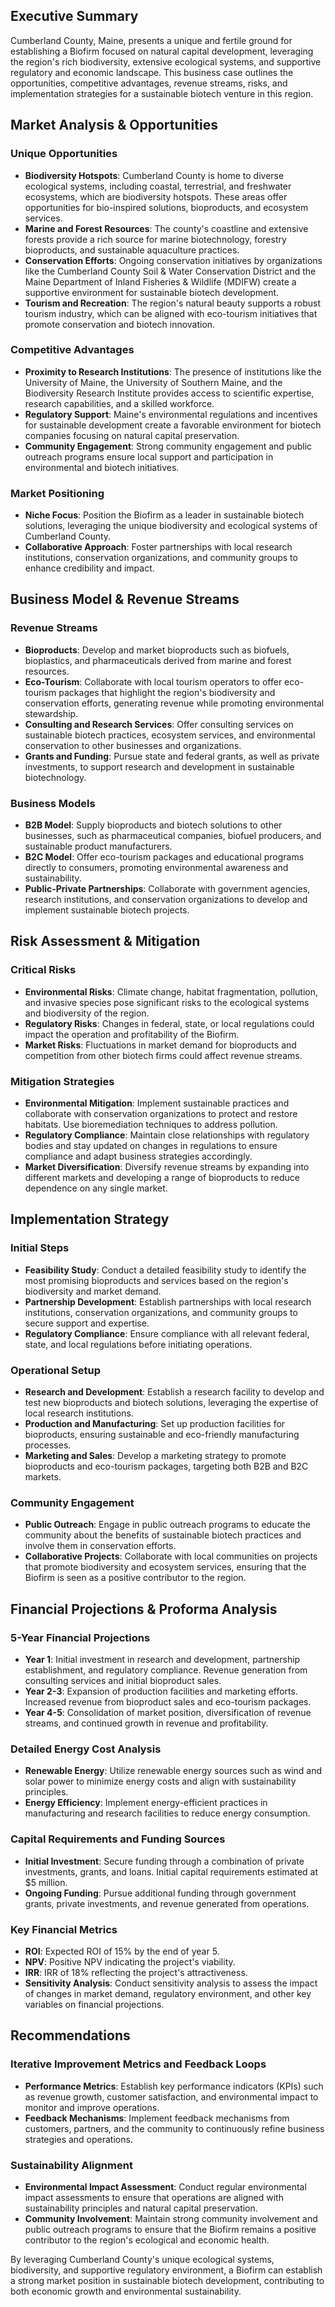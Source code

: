 ## Executive Summary

Cumberland County, Maine, presents a unique and fertile ground for establishing a Biofirm focused on natural capital development, leveraging the region's rich biodiversity, extensive ecological systems, and supportive regulatory and economic landscape. This business case outlines the opportunities, competitive advantages, revenue streams, risks, and implementation strategies for a sustainable biotech venture in this region.

## Market Analysis & Opportunities

### Unique Opportunities
- **Biodiversity Hotspots**: Cumberland County is home to diverse ecological systems, including coastal, terrestrial, and freshwater ecosystems, which are biodiversity hotspots. These areas offer opportunities for bio-inspired solutions, bioproducts, and ecosystem services.
- **Marine and Forest Resources**: The county's coastline and extensive forests provide a rich source for marine biotechnology, forestry bioproducts, and sustainable aquaculture practices.
- **Conservation Efforts**: Ongoing conservation initiatives by organizations like the Cumberland County Soil & Water Conservation District and the Maine Department of Inland Fisheries & Wildlife (MDIFW) create a supportive environment for sustainable biotech development.
- **Tourism and Recreation**: The region's natural beauty supports a robust tourism industry, which can be aligned with eco-tourism initiatives that promote conservation and biotech innovation.

### Competitive Advantages
- **Proximity to Research Institutions**: The presence of institutions like the University of Maine, the University of Southern Maine, and the Biodiversity Research Institute provides access to scientific expertise, research capabilities, and a skilled workforce.
- **Regulatory Support**: Maine's environmental regulations and incentives for sustainable development create a favorable environment for biotech companies focusing on natural capital preservation.
- **Community Engagement**: Strong community engagement and public outreach programs ensure local support and participation in environmental and biotech initiatives.

### Market Positioning
- **Niche Focus**: Position the Biofirm as a leader in sustainable biotech solutions, leveraging the unique biodiversity and ecological systems of Cumberland County.
- **Collaborative Approach**: Foster partnerships with local research institutions, conservation organizations, and community groups to enhance credibility and impact.

## Business Model & Revenue Streams

### Revenue Streams
- **Bioproducts**: Develop and market bioproducts such as biofuels, bioplastics, and pharmaceuticals derived from marine and forest resources.
- **Eco-Tourism**: Collaborate with local tourism operators to offer eco-tourism packages that highlight the region's biodiversity and conservation efforts, generating revenue while promoting environmental stewardship.
- **Consulting and Research Services**: Offer consulting services on sustainable biotech practices, ecosystem services, and environmental conservation to other businesses and organizations.
- **Grants and Funding**: Pursue state and federal grants, as well as private investments, to support research and development in sustainable biotechnology.

### Business Models
- **B2B Model**: Supply bioproducts and biotech solutions to other businesses, such as pharmaceutical companies, biofuel producers, and sustainable product manufacturers.
- **B2C Model**: Offer eco-tourism packages and educational programs directly to consumers, promoting environmental awareness and sustainability.
- **Public-Private Partnerships**: Collaborate with government agencies, research institutions, and conservation organizations to develop and implement sustainable biotech projects.

## Risk Assessment & Mitigation

### Critical Risks
- **Environmental Risks**: Climate change, habitat fragmentation, pollution, and invasive species pose significant risks to the ecological systems and biodiversity of the region.
- **Regulatory Risks**: Changes in federal, state, or local regulations could impact the operation and profitability of the Biofirm.
- **Market Risks**: Fluctuations in market demand for bioproducts and competition from other biotech firms could affect revenue streams.

### Mitigation Strategies
- **Environmental Mitigation**: Implement sustainable practices and collaborate with conservation organizations to protect and restore habitats. Use bioremediation techniques to address pollution.
- **Regulatory Compliance**: Maintain close relationships with regulatory bodies and stay updated on changes in regulations to ensure compliance and adapt business strategies accordingly.
- **Market Diversification**: Diversify revenue streams by expanding into different markets and developing a range of bioproducts to reduce dependence on any single market.

## Implementation Strategy

### Initial Steps
- **Feasibility Study**: Conduct a detailed feasibility study to identify the most promising bioproducts and services based on the region's biodiversity and market demand.
- **Partnership Development**: Establish partnerships with local research institutions, conservation organizations, and community groups to secure support and expertise.
- **Regulatory Compliance**: Ensure compliance with all relevant federal, state, and local regulations before initiating operations.

### Operational Setup
- **Research and Development**: Establish a research facility to develop and test new bioproducts and biotech solutions, leveraging the expertise of local research institutions.
- **Production and Manufacturing**: Set up production facilities for bioproducts, ensuring sustainable and eco-friendly manufacturing processes.
- **Marketing and Sales**: Develop a marketing strategy to promote bioproducts and eco-tourism packages, targeting both B2B and B2C markets.

### Community Engagement
- **Public Outreach**: Engage in public outreach programs to educate the community about the benefits of sustainable biotech practices and involve them in conservation efforts.
- **Collaborative Projects**: Collaborate with local communities on projects that promote biodiversity and ecosystem services, ensuring that the Biofirm is seen as a positive contributor to the region.

## Financial Projections & Proforma Analysis

### 5-Year Financial Projections
- **Year 1**: Initial investment in research and development, partnership establishment, and regulatory compliance. Revenue generation from consulting services and initial bioproduct sales.
- **Year 2-3**: Expansion of production facilities and marketing efforts. Increased revenue from bioproduct sales and eco-tourism packages.
- **Year 4-5**: Consolidation of market position, diversification of revenue streams, and continued growth in revenue and profitability.

### Detailed Energy Cost Analysis
- **Renewable Energy**: Utilize renewable energy sources such as wind and solar power to minimize energy costs and align with sustainability principles.
- **Energy Efficiency**: Implement energy-efficient practices in manufacturing and research facilities to reduce energy consumption.

### Capital Requirements and Funding Sources
- **Initial Investment**: Secure funding through a combination of private investments, grants, and loans. Initial capital requirements estimated at $5 million.
- **Ongoing Funding**: Pursue additional funding through government grants, private investments, and revenue generated from operations.

### Key Financial Metrics
- **ROI**: Expected ROI of 15% by the end of year 5.
- **NPV**: Positive NPV indicating the project's viability.
- **IRR**: IRR of 18% reflecting the project's attractiveness.
- **Sensitivity Analysis**: Conduct sensitivity analysis to assess the impact of changes in market demand, regulatory environment, and other key variables on financial projections.

## Recommendations

### Iterative Improvement Metrics and Feedback Loops
- **Performance Metrics**: Establish key performance indicators (KPIs) such as revenue growth, customer satisfaction, and environmental impact to monitor and improve operations.
- **Feedback Mechanisms**: Implement feedback mechanisms from customers, partners, and the community to continuously refine business strategies and operations.

### Sustainability Alignment
- **Environmental Impact Assessment**: Conduct regular environmental impact assessments to ensure that operations are aligned with sustainability principles and natural capital preservation.
- **Community Involvement**: Maintain strong community involvement and public outreach programs to ensure that the Biofirm remains a positive contributor to the region's ecological and economic health.

By leveraging Cumberland County's unique ecological systems, biodiversity, and supportive regulatory environment, a Biofirm can establish a strong market position in sustainable biotech development, contributing to both economic growth and environmental sustainability.